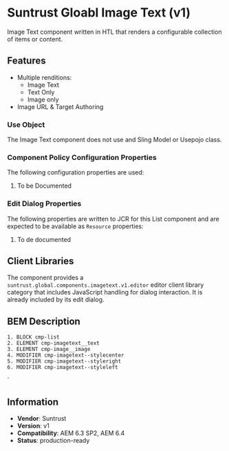 Suntrust Gloabl Image Text (v1)
====
Image Text component written in HTL that renders a configurable collection of items or content.

## Features
* Multiple renditions:
  * Image Text
  * Text Only
  * Image only
* Image URL & Target Authoring


### Use Object
The Image Text component does not use and Sling Model or Usepojo class.

### Component Policy Configuration Properties
The following configuration properties are used:

1. To be Documented

### Edit Dialog Properties
The following properties are written to JCR for this List component and are expected to be available as `Resource` properties:

1. To de documented

## Client Libraries
The component provides a `suntrust.global.components.imagetext.v1.editor` editor client library category that includes JavaScript
handling for dialog interaction. It is already included by its edit dialog.

## BEM Description

	1. BLOCK cmp-list
    2. ELEMENT cmp-imagetext__text
    3. ELEMENT cmp-image__image
	4. MODIFIER cmp-imagetext--stylecenter
    5. MODIFIER cmp-imagetext--styleright
    6. MODIFIER cmp-imagetext--styleleft
`

## Information
* **Vendor**: Suntrust
* **Version**: v1
* **Compatibility**: AEM 6.3 SP2, AEM 6.4
* **Status**: production-ready

